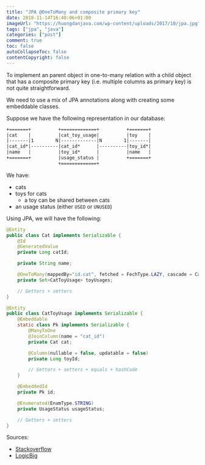 ```yaml
---
title: "JPA @OneToMany and composite primary key"
date: 2018-11-14T16:40:06+01:00
imageUrl: "https://huongdanjava.com/wp-content/uploads/2017/10/jpa.jpg"
tags: ["jpa", "java"]
categories: ["post"]
comment: true
toc: false
autoCollapseToc: false
contentCopyright: false
---
```


To implement an parent object in one-to-many relation with a child object that has a composite primary key (i.e. multiple columns as primary key)
is not quite straightforward.

We need to use a mix of JPA annotations along with creating some embeddable classes.

<!--more-->

Suppose we have the following representation in our database:

```txt
+=======+          +=============+          +=======+
|cat    |          |cat_toy_usage|          |toy    |
|-------|1        N|-------------|N        1|-------|
|cat_id*|----------|cat_id*      |----------|toy_id*|
|name   |          |toy_id*      |          |name   |
+=======+          |usage_status |          +=======+
                   +=============+
```

We have:

- cats
- toys for cats
  - a toy can be shared between cats
- an usage status (either `USED` or `UNUSED`)

Using JPA, we will have the following:

```java
@Entity
public class Cat implements Serializable {
    @Id
    @GeneratedValue
    private Long catId;

    private String name;

    @OneToMany(mappedBy="id.cat", fetched = FechType.LAZY, cascade = CascadeType.ALL)
    private Set<CatToyUsage> toyUsages;

    // Getters + setters
}

@Entity
public class CatToyUsage implements Serializable {
    @Embeddable
    static class Pk implements Serializable {
        @ManyToOne
        @JoinColumn(name = "cat_id")
        private Cat cat;

        @Column(nullable = false, updatable = false)
        private Long toyId;

        // Getters + setters + equals + hashCode
    }

    @EmbeddedId
    private Pk id;

    @Enumerated(EnumType.STRING)
    private UsageStatus usageStatus;

    // Getters + setters
}
```

Sources:

- [Stackoverflow](https://stackoverflow.com/questions/2611619/onetomany-and-composite-primary-keys/20002180#20002180)
- [LogicBig](https://www.logicbig.com/tutorials/java-ee-tutorial/jpa/embedded-element-collection.html)
